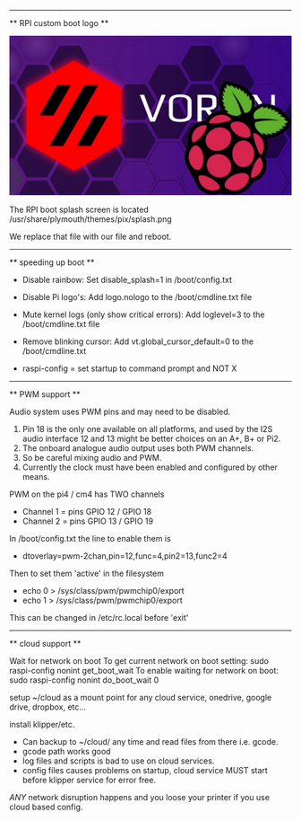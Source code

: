 
 --------------------
** RPI custom boot logo **

![RPI Boot logo](raspberry_voron_splash_purple.png)  

The RPI boot splash screen is located /usr/share/plymouth/themes/pix/splash.png

We replace that file with our file and reboot.
 

 
 --------------------
** speeding up boot **

  * Disable rainbow: Set disable_splash=1 in /boot/config.txt

  * Disable Pi logo's: Add logo.nologo to the /boot/cmdline.txt file

  * Mute kernel logs (only show critical errors): Add loglevel=3 to the /boot/cmdline.txt file

  * Remove blinking cursor: Add vt.global_cursor_default=0 to the /boot/cmdline.txt

  * raspi-config = set startup to command prompt and NOT X

 
 
  --------------------
** PWM support **

Audio system uses PWM pins and may need to be disabled.
1) Pin 18 is the only one available on all platforms, and
    used by the I2S audio interface
    12 and 13 might be better choices on an A+, B+ or Pi2.
2) The onboard analogue audio output uses both PWM channels.
3) So be careful mixing audio and PWM.
4) Currently the clock must have been enabled and configured
             by other means.

PWM on the pi4 / cm4 has TWO channels
  * Channel 1 = pins GPIO 12 / GPIO 18
  * Channel 2 = pins GPIO 13 / GPIO 19

In /boot/config.txt the line to enable them is
  * dtoverlay=pwm-2chan,pin=12,func=4,pin2=13,func2=4

Then to set them 'active' in the filesystem 

  * echo 0 > /sys/class/pwm/pwmchip0/export
  * echo 1 > /sys/class/pwm/pwmchip0/export

This can be changed in /etc/rc.local before 'exit'


  --------------------
** cloud support **


Wait for network on boot
To get current network on boot setting: sudo raspi-config nonint get_boot_wait
To enable waiting for network on boot: sudo raspi-config nonint do_boot_wait 0


setup ~/cloud as a mount point for any cloud service, onedrive, google drive, dropbox, etc...

install klipper/etc.
* Can backup to ~/cloud/ any time and read files from there i.e. gcode.
* gcode path works good
* log files and scripts is bad to use on cloud services.
* config files causes problems on startup, cloud service MUST start before klipper service for error free.

*ANY* network disruption happens and you loose your printer if you use cloud based config.


